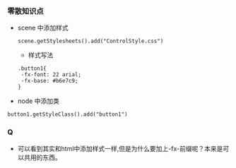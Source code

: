 ### 零散知识点
+ scene 中添加样式

    ```
    scene.getStylesheets().add("ControlStyle.css")
    ```

   + 样式写法
   
   ```
   .button1{
    -fx-font: 22 arial;
    -fx-base: #b6e7c9;    
   }
   ```

+ node 中添加类

```
button1.getStyleClass().add("button1")
```

### Q
+ 可以看到其实和html中添加样式一样,但是为什么要加上-fx-前缀呢？本来是可以共用的东西。